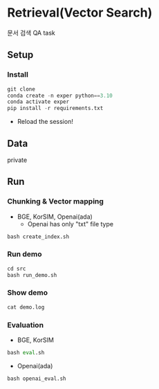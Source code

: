 # Retrieval(Vector Search)

문서 검색 QA task

## Setup

### Install
```python
git clone
conda create -n exper python==3.10
conda activate exper
pip install -r requirements.txt
```

* Reload the session!

## Data

private

## Run

### Chunking & Vector mapping
* BGE, KorSIM, Openai(ada)
  * Openai has only "txt" file type
```python
bash create_index.sh
```

### Run demo
```python
cd src
bash run_demo.sh
```

### Show demo
```python
cat demo.log
```

### Evaluation
* BGE, KorSIM
```python
bash eval.sh
```

* Openai(ada)
```python
bash openai_eval.sh
```
